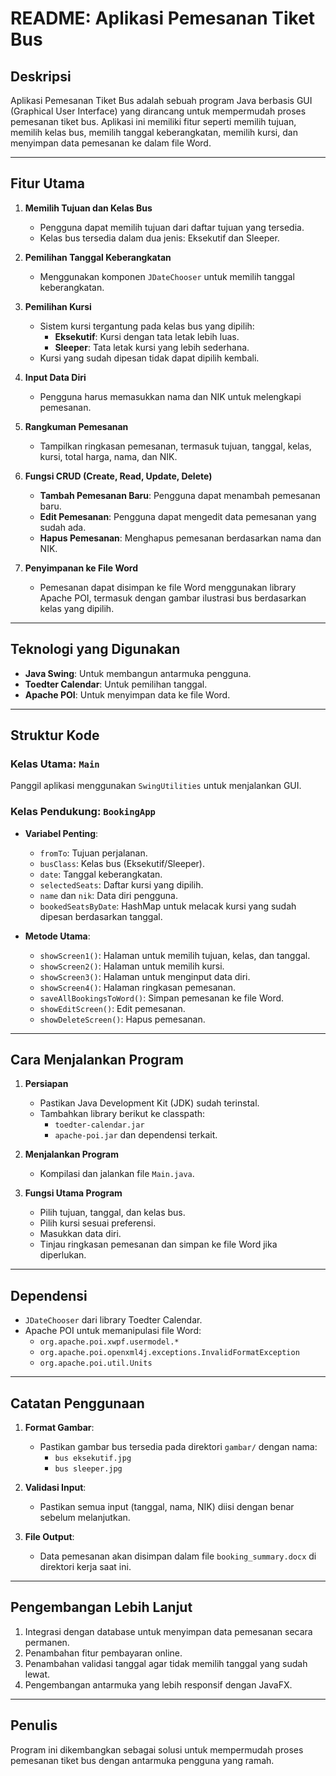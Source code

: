 # README: Aplikasi Pemesanan Tiket Bus

## Deskripsi
Aplikasi Pemesanan Tiket Bus adalah sebuah program Java berbasis GUI (Graphical User Interface) yang dirancang untuk mempermudah proses pemesanan tiket bus. Aplikasi ini memiliki fitur seperti memilih tujuan, memilih kelas bus, memilih tanggal keberangkatan, memilih kursi, dan menyimpan data pemesanan ke dalam file Word.

---

## Fitur Utama

1. **Memilih Tujuan dan Kelas Bus**
   - Pengguna dapat memilih tujuan dari daftar tujuan yang tersedia.
   - Kelas bus tersedia dalam dua jenis: Eksekutif dan Sleeper.

2. **Pemilihan Tanggal Keberangkatan**
   - Menggunakan komponen `JDateChooser` untuk memilih tanggal keberangkatan.

3. **Pemilihan Kursi**
   - Sistem kursi tergantung pada kelas bus yang dipilih:
     - **Eksekutif**: Kursi dengan tata letak lebih luas.
     - **Sleeper**: Tata letak kursi yang lebih sederhana.
   - Kursi yang sudah dipesan tidak dapat dipilih kembali.

4. **Input Data Diri**
   - Pengguna harus memasukkan nama dan NIK untuk melengkapi pemesanan.

5. **Rangkuman Pemesanan**
   - Tampilkan ringkasan pemesanan, termasuk tujuan, tanggal, kelas, kursi, total harga, nama, dan NIK.

6. **Fungsi CRUD (Create, Read, Update, Delete)**
   - **Tambah Pemesanan Baru**: Pengguna dapat menambah pemesanan baru.
   - **Edit Pemesanan**: Pengguna dapat mengedit data pemesanan yang sudah ada.
   - **Hapus Pemesanan**: Menghapus pemesanan berdasarkan nama dan NIK.

7. **Penyimpanan ke File Word**
   - Pemesanan dapat disimpan ke file Word menggunakan library Apache POI, termasuk dengan gambar ilustrasi bus berdasarkan kelas yang dipilih.

---

## Teknologi yang Digunakan

- **Java Swing**: Untuk membangun antarmuka pengguna.
- **Toedter Calendar**: Untuk pemilihan tanggal.
- **Apache POI**: Untuk menyimpan data ke file Word.

---

## Struktur Kode

### Kelas Utama: `Main`
Panggil aplikasi menggunakan `SwingUtilities` untuk menjalankan GUI.

### Kelas Pendukung: `BookingApp`
- **Variabel Penting**:
  - `fromTo`: Tujuan perjalanan.
  - `busClass`: Kelas bus (Eksekutif/Sleeper).
  - `date`: Tanggal keberangkatan.
  - `selectedSeats`: Daftar kursi yang dipilih.
  - `name` dan `nik`: Data diri pengguna.
  - `bookedSeatsByDate`: HashMap untuk melacak kursi yang sudah dipesan berdasarkan tanggal.

- **Metode Utama**:
  - `showScreen1()`: Halaman untuk memilih tujuan, kelas, dan tanggal.
  - `showScreen2()`: Halaman untuk memilih kursi.
  - `showScreen3()`: Halaman untuk menginput data diri.
  - `showScreen4()`: Halaman ringkasan pemesanan.
  - `saveAllBookingsToWord()`: Simpan pemesanan ke file Word.
  - `showEditScreen()`: Edit pemesanan.
  - `showDeleteScreen()`: Hapus pemesanan.

---

## Cara Menjalankan Program

1. **Persiapan**
   - Pastikan Java Development Kit (JDK) sudah terinstal.
   - Tambahkan library berikut ke classpath:
     - `toedter-calendar.jar`
     - `apache-poi.jar` dan dependensi terkait.

2. **Menjalankan Program**
   - Kompilasi dan jalankan file `Main.java`.

3. **Fungsi Utama Program**
   - Pilih tujuan, tanggal, dan kelas bus.
   - Pilih kursi sesuai preferensi.
   - Masukkan data diri.
   - Tinjau ringkasan pemesanan dan simpan ke file Word jika diperlukan.

---

## Dependensi

- `JDateChooser` dari library Toedter Calendar.
- Apache POI untuk memanipulasi file Word:
  - `org.apache.poi.xwpf.usermodel.*`
  - `org.apache.poi.openxml4j.exceptions.InvalidFormatException`
  - `org.apache.poi.util.Units`

---

## Catatan Penggunaan

1. **Format Gambar**:
   - Pastikan gambar bus tersedia pada direktori `gambar/` dengan nama:
     - `bus eksekutif.jpg`
     - `bus sleeper.jpg`

2. **Validasi Input**:
   - Pastikan semua input (tanggal, nama, NIK) diisi dengan benar sebelum melanjutkan.

3. **File Output**:
   - Data pemesanan akan disimpan dalam file `booking_summary.docx` di direktori kerja saat ini.

---

## Pengembangan Lebih Lanjut

1. Integrasi dengan database untuk menyimpan data pemesanan secara permanen.
2. Penambahan fitur pembayaran online.
3. Penambahan validasi tanggal agar tidak memilih tanggal yang sudah lewat.
4. Pengembangan antarmuka yang lebih responsif dengan JavaFX.

---

## Penulis
Program ini dikembangkan sebagai solusi untuk mempermudah proses pemesanan tiket bus dengan antarmuka pengguna yang ramah.

